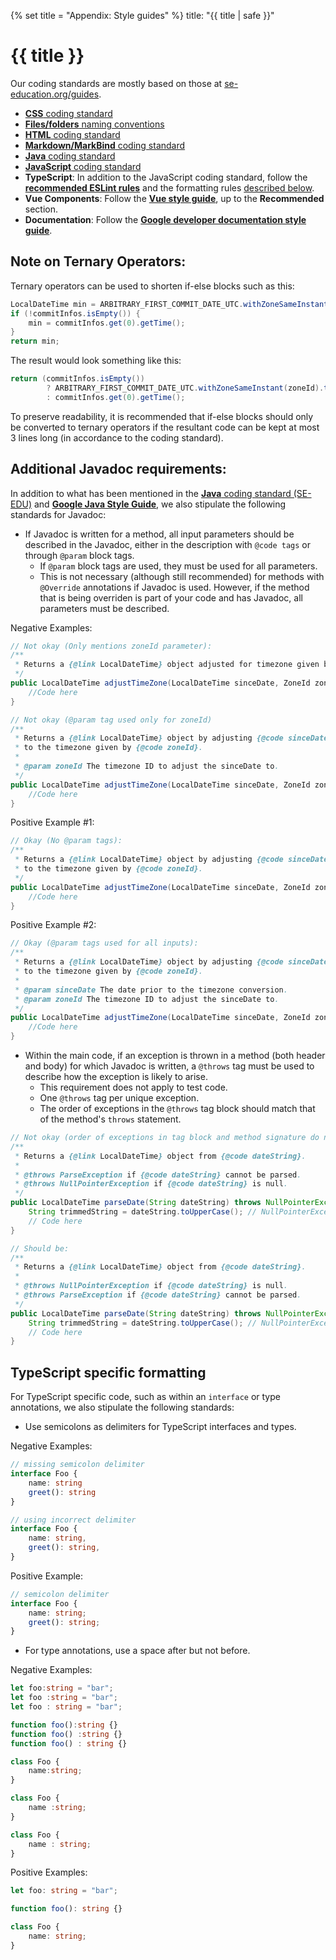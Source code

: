 {% set title = "Appendix: Style guides" %}
<frontmatter>
  title: "{{ title | safe }}"
</frontmatter>

<h1 class="display-4"><md>{{ title }}</md></h1>

<div class="lead">

Our coding standards are mostly based on those at [se-education.org/guides](https://se-education.org/guides).
</div>

* [**CSS** coding standard](https://se-education.org/guides/conventions/css.html)
* [**Files/folders** naming conventions](https://se-education.org/guides/conventions/files.html)
* [**HTML** coding standard](https://se-education.org/guides/conventions/html.html)
* [**Markdown/MarkBind** coding standard](https://se-education.org/guides/conventions/markdown.html)
* [**Java** coding standard](https://se-education.org/guides/conventions/java/index.html)
* [**JavaScript** coding standard](https://se-education.org/guides/conventions/javascript.html)
* **TypeScript**: In addition to the JavaScript coding standard, follow the [**recommended ESLint rules**](https://typescript-eslint.io/rules/) and the formatting rules [described below](#typescript-specific-formatting).
* **Vue Components**: Follow the [**Vue style guide**](https://vuejs.org/style-guide/), up to the **Recommended** section.
* **Documentation**: Follow the [**Google developer documentation style guide**](https://developers.google.com/style).

## Note on Ternary Operators:
Ternary operators can be used to shorten if-else blocks such as this:
```java
LocalDateTime min = ARBITRARY_FIRST_COMMIT_DATE_UTC.withZoneSameInstant(zoneId).toLocalDateTime();
if (!commitInfos.isEmpty()) {
    min = commitInfos.get(0).getTime();
}
return min;
```

The result would look something like this:
```java
return (commitInfos.isEmpty())
        ? ARBITRARY_FIRST_COMMIT_DATE_UTC.withZoneSameInstant(zoneId).toLocalDateTime()
        : commitInfos.get(0).getTime();
```

To preserve readability, it is recommended that if-else blocks should only be
converted to ternary operators if the resultant code can be kept at most 3 lines long
(in accordance to the coding standard).

## Additional Javadoc requirements:
In addition to what has been mentioned in the [**Java** coding standard (SE-EDU)](https://se-education.org/guides/conventions/java/index.html) and [**Google Java Style Guide**](https://google.github.io/styleguide/javaguide.html), we also stipulate the following standards for Javadoc:
* If Javadoc is written for a method, all input parameters should be described in the Javadoc, either in the description with `@code tags` or through `@param` block tags.
  * If `@param` block tags are used, they must be used for all parameters.
  * This is not necessary (although still recommended) for methods with `@Override` annotations if Javadoc is used. However, if the method that is being overriden is part of your code and has Javadoc, all parameters must be described.

Negative Examples:
```java
// Not okay (Only mentions zoneId parameter):
/**
 * Returns a {@link LocalDateTime} object adjusted for timezone given by {@code zoneId}.
 */
public LocalDateTime adjustTimeZone(LocalDateTime sinceDate, ZoneId zoneId) {
    //Code here
}

// Not okay (@param tag used only for zoneId)
/**
 * Returns a {@link LocalDateTime} object by adjusting {@code sinceDate}
 * to the timezone given by {@code zoneId}.
 *
 * @param zoneId The timezone ID to adjust the sinceDate to.
 */
public LocalDateTime adjustTimeZone(LocalDateTime sinceDate, ZoneId zoneId) {
    //Code here
}
```
Positive Example #1:
```java
// Okay (No @param tags):
/**
 * Returns a {@link LocalDateTime} object by adjusting {@code sinceDate}
 * to the timezone given by {@code zoneId}.
 */
public LocalDateTime adjustTimeZone(LocalDateTime sinceDate, ZoneId zoneId) {
    //Code here
}
```
Positive Example #2:
```java
// Okay (@param tags used for all inputs):
/**
 * Returns a {@link LocalDateTime} object by adjusting {@code sinceDate}
 * to the timezone given by {@code zoneId}.
 *
 * @param sinceDate The date prior to the timezone conversion.
 * @param zoneId The timezone ID to adjust the sinceDate to.
 */
public LocalDateTime adjustTimeZone(LocalDateTime sinceDate, ZoneId zoneId) {
    //Code here
}
```

* Within the main code, if an exception is thrown in a method (both header and body) for which Javadoc is written, a `@throws` tag must be used to describe how the exception is likely to arise.
  * This requirement does not apply to test code.
  * One `@throws` tag per unique exception.
  * The order of exceptions in the `@throws` tag block should match that of the method's `throws` statement.
```java
// Not okay (order of exceptions in tag block and method signature do not match):
/**
 * Returns a {@link LocalDateTime} object from {@code dateString}.
 *
 * @throws ParseException if {@code dateString} cannot be parsed.
 * @throws NullPointerException if {@code dateString} is null.
 */
public LocalDateTime parseDate(String dateString) throws NullPointerException, ParseException {
    String trimmedString = dateString.toUpperCase(); // NullPointerException may happen here.
    // Code here
}

// Should be:
/**
 * Returns a {@link LocalDateTime} object from {@code dateString}.
 *
 * @throws NullPointerException if {@code dateString} is null.
 * @throws ParseException if {@code dateString} cannot be parsed.
 */
public LocalDateTime parseDate(String dateString) throws NullPointerException, ParseException {
    String trimmedString = dateString.toUpperCase(); // NullPointerException may happen here.
    // Code here
}
```
## TypeScript specific formatting

For TypeScript specific code, such as within an `interface` or type annotations, we also stipulate the following standards:
* Use semicolons as delimiters for TypeScript interfaces and types.

Negative Examples:
```typescript
// missing semicolon delimiter
interface Foo {
    name: string
    greet(): string
}

// using incorrect delimiter
interface Foo {
    name: string,
    greet(): string,
}
```
Positive Example:
```typescript
// semicolon delimiter
interface Foo {
    name: string;
    greet(): string;
}
```
* For type annotations, use a space after but not before.

Negative Examples:
```typescript
let foo:string = "bar";
let foo :string = "bar";
let foo : string = "bar";

function foo():string {}
function foo() :string {}
function foo() : string {}

class Foo {
    name:string;
}

class Foo {
    name :string;
}

class Foo {
    name : string;
}
```
Positive Examples:
```typescript
let foo: string = "bar";

function foo(): string {}

class Foo {
    name: string;
}
```
